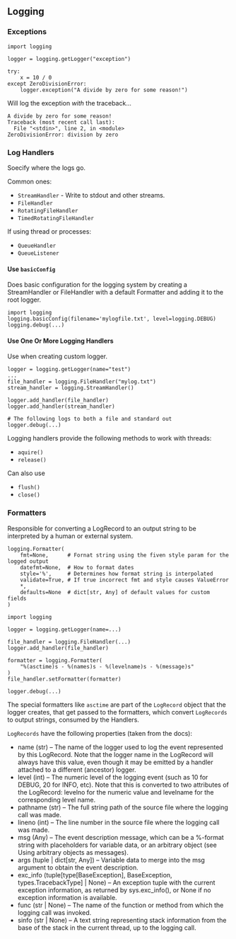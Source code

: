 ## Logging

### Exceptions
```
import logging

logger = logging.getLogger("exception")

try:
    x = 10 / 0
except ZeroDivisionError:
    logger.exception("A divide by zero for some reason!")
```

Will log the exception *with* the traceback...

```
A divide by zero for some reason!
Traceback (most recent call last):
  File "<stdin>", line 2, in <module>
ZeroDivisionError: division by zero
```


### Log Handlers
Soecify where the logs go.

Common ones:

* `StreamHandler` - Write to stdout and other streams.
* `FileHandler`
* `RotatingFileHandler`
*  `TimedRotatingFileHandler`

If using thread or processes:

* `QueueHandler`
* `QueueListener`

#### Use `basicConfig`
Does basic configuration for the logging system by creating a StreamHandler or FileHandler with a default Formatter and adding it to the root logger.

```
import logging
logging.basicConfig(filename='mylogfile.txt', level=logging.DEBUG)
logging.debug(...)
```

#### Use One Or More Logging Handlers
Use when creating custom logger.
```
logger = logging.getLogger(name="test")
...
file_handler = logging.FileHandler("mylog.txt")
stream_handler = logging.StreamHandler()

logger.add_handler(file_handler)
logger.add_handler(stream_handler)

# The following logs to both a file and standard out
logger.debug(...)
```

Logging handlers provide the following methods to work with threads:

* `aquire()`
* `release()`

Can also use

* `flush()`
* `close()`

### Formatters
Responsible for converting a LogRecord to an output string to be interpreted by a human or external system.

```
logging.Formatter(
    fmt=None,      # Fornat string using the fiven style param for the logged output 
    datefmt=None,  # How to format dates 
    style='%',     # Determines how format string is interpolated
    validate=True, # If true incorrect fmt and style causes ValueError
    *, 
    defaults=None  # dict[str, Any] of default values for custom fields
)
```

```
import logging

logger = logging.getLogger(name=...)

file_handler = logging.FileHandler(...)
logger.add_handler(file_handler)

formatter = logging.Formatter(
    "%(asctime)s - %(names)s - %(levelname)s - %(message)s"
)
file_handler.setFormatter(formatter)

logger.debug(...)
```

The special formatters like `asctime` are part of the `LogRecord` object that the
logger creates, that get passed to the formatters, which convert `LogRecords` to
output strings, consumed by the Handlers.

`LogRecords` have the following properties (taken from the docs):

* name (str) – The name of the logger used to log the event represented by this LogRecord. Note that the 
  logger name in the LogRecord will always have this value, even though it may be emitted by a handler 
  attached to a different (ancestor) logger.
* level (int) – The numeric level of the logging event (such as 10 for DEBUG, 20 for INFO, etc). Note that 
  this is converted to two attributes of the LogRecord: levelno for the numeric value and levelname for the 
  corresponding level name.
* pathname (str) – The full string path of the source file where the logging call was made.
* lineno (int) – The line number in the source file where the logging call was made.
* msg (Any) – The event description message, which can be a %-format string with placeholders for variable 
  data, or an arbitrary object (see Using arbitrary objects as messages).
* args (tuple | dict[str, Any]) – Variable data to merge into the msg argument to obtain the event description.
* exc_info (tuple[type[BaseException], BaseException, types.TracebackType] | None) – An exception tuple 
  with the current exception information, as returned by sys.exc_info(), or None if no exception information is available.
* func (str | None) – The name of the function or method from which the logging call was invoked.
* sinfo (str | None) – A text string representing stack information from the base of the stack in the current 
  thread, up to the logging call.


